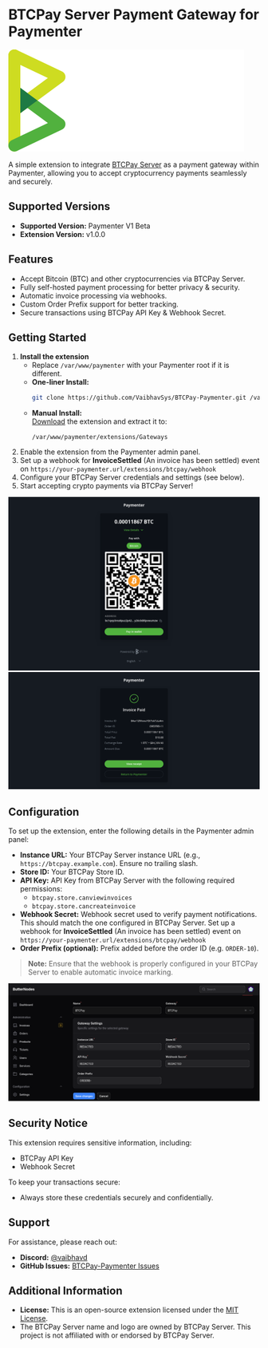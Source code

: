 # BTCPay Server Payment Gateway for Paymenter  

![BTCPay](assets/btcpay-logo-white-txt.svg)  

A simple extension to integrate [BTCPay Server](https://btcpayserver.org) as a payment gateway within Paymenter, allowing you to accept cryptocurrency payments seamlessly and securely.  

## Supported Versions
- **Supported Version:** Paymenter V1 Beta  
- **Extension Version:** v1.0.0

## Features  
- Accept Bitcoin (BTC) and other cryptocurrencies via BTCPay Server.  
- Fully self-hosted payment processing for better privacy & security.  
- Automatic invoice processing via webhooks.  
- Custom Order Prefix support for better tracking.  
- Secure transactions using BTCPay API Key & Webhook Secret.

## Getting Started  

1. **Install the extension**  
   - Replace `/var/www/paymenter` with your Paymenter root if it is different.  
   - **One-liner Install:**  
     ```sh
     git clone https://github.com/VaibhavSys/BTCPay-Paymenter.git /var/www/paymenter/extensions/Gateways/BTCPay
     ```
   - **Manual Install:**  
     [Download](https://github.com/VaibhavSys/BTCPay-Paymenter/releases/latest/download/BTCPay.zip) the extension and extract it to:  
     ```
     /var/www/paymenter/extensions/Gateways
     ```
1. Enable the extension from the Paymenter admin panel.
1. Set up a webhook for **InvoiceSettled** (An invoice has been settled) event on `https://your-paymenter.url/extensions/btcpay/webhook`
1. Configure your BTCPay Server credentials and settings (see below).
1. Start accepting crypto payments via BTCPay Server!

![BTCPay Payment Page](assets/payment.png)
![BTCPay Success Page](assets/success.png)

## Configuration

To set up the extension, enter the following details in the Paymenter admin panel:  

- **Instance URL:** Your BTCPay Server instance URL (e.g., `https://btcpay.example.com`). Ensure no trailing slash.
- **Store ID:** Your BTCPay Store ID.  
- **API Key:** API Key from BTCPay Server with the following required permissions:  
  - `btcpay.store.canviewinvoices`  
  - `btcpay.store.cancreateinvoice`
- **Webhook Secret:** Webhook secret used to verify payment notifications. This should match the one configured in BTCPay Server.
  Set up a webhook for **InvoiceSettled** (An invoice has been settled) event on `https://your-paymenter.url/extensions/btcpay/webhook`
- **Order Prefix (optional):** Prefix added before the order ID (e.g. `ORDER-10`).  

> **Note:** Ensure that the webhook is properly configured in your BTCPay Server to enable automatic invoice marking.

![BTCPay Settings](assets/settings.png)

## Security Notice  

This extension requires sensitive information, including:  
- BTCPay API Key  
- Webhook Secret  

To keep your transactions secure:  
- Always store these credentials securely and confidentially.

## Support  

For assistance, please reach out:  
- **Discord:** [@vaibhavd](https://discord.com/users/914452175839723550)  
- **GitHub Issues:** [BTCPay-Paymenter Issues](https://github.com/VaibhavSys/BTCPay-Paymenter/issues)

## Additional Information  

- **License:** This is an open-source extension licensed under the [MIT License](LICENSE).  
- The BTCPay Server name and logo are owned by BTCPay Server. This project is not affiliated with or endorsed by BTCPay Server.

